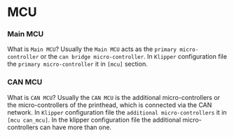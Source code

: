 # MCU

### Main MCU

What is `Main MCU`? Usually the `Main MCU` acts as the `primary micro-controller` or the `can bridge micro-controller`. In `Klipper` configuration file the `primary micro-controller` it in `[mcu]` section. 

### CAN MCU

What is `CAN MCU`? Usually the `CAN MCU` is the additional micro-controllers or the micro-controllers of the printhead, which is connected via the CAN network. In `Klipper` configuration file the `additional micro-controllers` it in `[mcu can_mcu]`. In the klipper configuration file the additional micro-controllers can have more than one.
